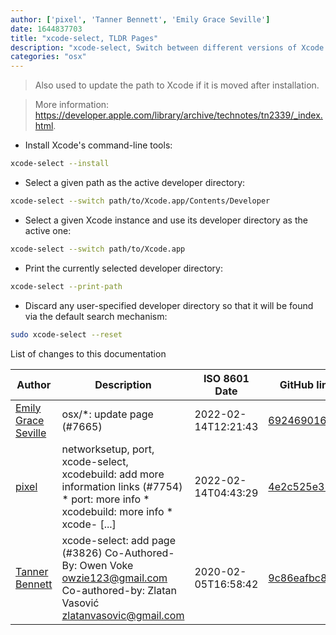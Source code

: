 ```yaml
---
author: ['pixel', 'Tanner Bennett', 'Emily Grace Seville']
date: 1644837703
title: "xcode-select, TLDR Pages"
description: "xcode-select, Switch between different versions of Xcode and the included developer tools."
categories: "osx"
---
```

> Also used to update the path to Xcode if it is moved after installation.

> More information: <https://developer.apple.com/library/archive/technotes/tn2339/_index.html>.

- Install Xcode's command-line tools:

```bash
xcode-select --install
```

- Select a given path as the active developer directory:

```bash
xcode-select --switch path/to/Xcode.app/Contents/Developer
```

- Select a given Xcode instance and use its developer directory as the active one:

```bash
xcode-select --switch path/to/Xcode.app
```

- Print the currently selected developer directory:

```bash
xcode-select --print-path
```

- Discard any user-specified developer directory so that it will be found via the default search mechanism:

```bash
sudo xcode-select --reset
```
List of changes to this documentation


Author | Description | ISO 8601 Date | GitHub link
------|-----|-----|-----
[Emily Grace Seville](mailto:emilyseville7cf@gmail.com) | osx/*: update page (#7665) | 2022-02-14T12:21:43 | [692469016e62](https://github.com/tldr-pages/tldr/commit/692469016e62d4410ec92a8f29272e447046a0d2)
[pixel](mailto:chrissx@chrissx.de) | networksetup, port, xcode-select, xcodebuild: add more information links (#7754) * port: more info * xcodebuild: more info * xcode- [...] | 2022-02-14T04:43:29 | [4e2c525e311a](https://github.com/tldr-pages/tldr/commit/4e2c525e311a327155c32b467b5ff24b8df22318)
[Tanner Bennett](mailto:tannerbennett@me.com) | xcode-select: add page (#3826) Co-Authored-By: Owen Voke <owzie123@gmail.com> Co-authored-by: Zlatan Vasović <zlatanvasovic@gmail.com> | 2020-02-05T16:58:42 | [9c86eafbc87e](https://github.com/tldr-pages/tldr/commit/9c86eafbc87ed8779b2bbe71ed64ccb60eab0bfa)

